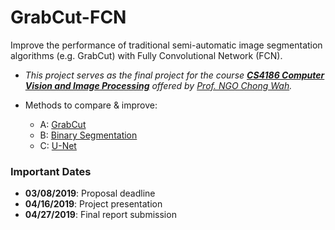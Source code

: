 # GrabCut-FCN
Improve the performance of traditional semi-automatic image segmentation algorithms (e.g. GrabCut) with Fully Convolutional Network (FCN).
- *This project serves as the final project for the course **[CS4186 Computer Vision and Image Processing](https://www.cityu.edu.hk/catalogue/ug/201819/course/CS4186.htm)** offered by [Prof. NGO Chong Wah](http://www.cs.cityu.edu.hk/~cwngo/).*

- Methods to compare & improve:
  - A: [GrabCut](https://docs.opencv.org/3.4/d8/d83/tutorial_py_grabcut.html)
  - B: [Binary Segmentation](https://github.com/TejasNaikk/Binary-Segmentation)
  - C: [U-Net](https://github.com/milesial/Pytorch-UNet)

### Important Dates
- **03/08/2019**: Proposal deadline
- **04/16/2019**: Project presentation
- **04/27/2019**: Final report submission
